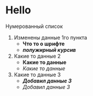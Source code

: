 # Hello 
Нумерованный список
1. Изменены данные 1го пункта
    * **Что то о шрифте**
    * __*полужирный курсив*__
2. Какие то данные 2
    * **Какие то данные**
    * *Какие то данные*
3. Какие то данные 3
    * **_Добавил данные 3_**
    * *Добавил данные 3*    